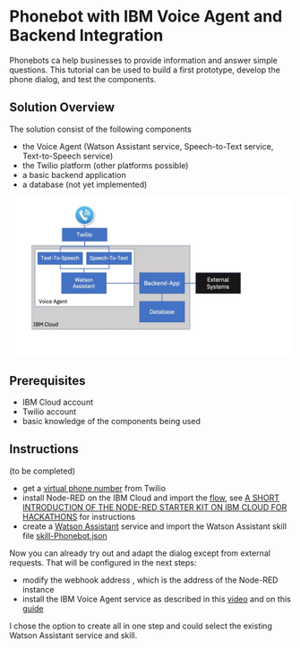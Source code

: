 # Phonebot with IBM Voice Agent and Backend Integration

Phonebots ca help businesses to provide information and answer simple questions. This tutorial can be used to build a first prototype, develop the phone dialog, and test the components. 

## Solution Overview
The solution consist of the following components
- the Voice Agent (Watson Assistant service, Speech-to-Text service, Text-to-Speech service)
- the Twilio platform (other platforms possible)
- a basic backend application
- a database (not yet implemented)

![Phonebot Architecture](Slide1.jpeg)

## Prerequisites
- IBM Cloud account
- Twilio account
- basic knowledge of the components being used

## Instructions
(to be completed)
- get a [virtual phone number](https://www.twilio.com/phone-numbers) from Twilio
- install Node-RED on the IBM Cloud and import the [flow](Node-RED-Flow.json), see [A SHORT INTRODUCTION OF THE NODE-RED STARTER KIT ON IBM CLOUD FOR HACKATHONS](https://suedbroecker.net/2020/03/09/a-short-introduction-of-the-node-red-starter-kit-on-ibm-cloud-for-hackathons/) for instructions
- create a [Watson Assistant](https://cloud.ibm.com/docs/services/assistant?topic=assistant-getting-started#getting-started) service and import the Watson Assistant skill file [skill-Phonebot.json](skill-Phonebot.json)

Now you can already try out and adapt the dialog except from external requests. That will be configured in the next steps:
- modify the webhook address , which is the address of the Node-RED instance
- install the IBM Voice Agent service as described in this [video](https://www.youtube.com/watch?v=ztOme26gVuA&t=308s) and on this [guide](https://cloud.ibm.com/docs/services/voice-agent?topic=voice-agent-getting-started)

I chose the option to create all in one step and could select the existing Watson Assistant service and skill.


